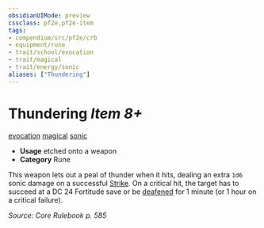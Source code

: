 ```yaml
---
obsidianUIMode: preview
cssclass: pf2e,pf2e-item
tags:
- compendium/src/pf2e/crb
- equipment/rune
- trait/school/evocation
- trait/magical
- trait/energy/sonic
aliases: ["Thundering"]
---
```

# Thundering *Item 8+*  
[evocation](evocation.md)  [magical](magical.md)  [sonic](sonic.md)  

- **Usage** etched onto a weapon
- **Category** Rune

This weapon lets out a peal of thunder when it hits, dealing an extra `1d6` sonic damage on a successful [Strike](strike.md). On a critical hit, the target has to succeed at a DC 24 Fortitude save or be [deafened](conditions.md#Deafened) for 1 minute (or 1 hour on a critical failure).

*Source: Core Rulebook p. 585*